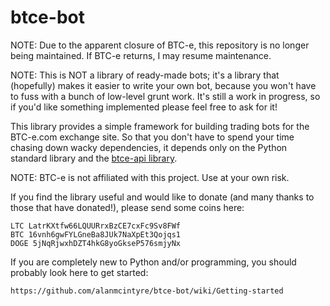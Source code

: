 btce-bot
========

NOTE: Due to the apparent closure of BTC-e, this repository is no longer being maintained.  If BTC-e returns, I may resume maintenance.

NOTE: This is NOT a library of ready-made bots; it's a library that (hopefully)
makes it easier to write your own bot, because you won't have to fuss with
a bunch of low-level grunt work.  It's still a work in progress, so if you'd
like something implemented please feel free to ask for it!

This library provides a simple framework for building trading bots for the 
BTC-e.com exchange site.  So that you don't have to spend your time chasing
down wacky dependencies, it depends only on the Python standard library and 
the [btce-api library](https://github.com/codereclaimers/btce-api).    

NOTE: BTC-e is not affiliated with this project.  Use at your own risk.

If you find the library useful and would like to donate (and many thanks to 
those that have donated!), please send some coins here:

    LTC LatrKXtfw66LQUURrxBzCE7cxFc9Sv8FWf
    BTC 16vnh6gwFYLGneBa8JUk7NaXpEt3Qojqs1
    DOGE 5jNqRjwxhDZT4hkG8yoGkseP576smjyNx

If you are completely new to Python and/or programming, you should probably
look here to get started:

    https://github.com/alanmcintyre/btce-bot/wiki/Getting-started

